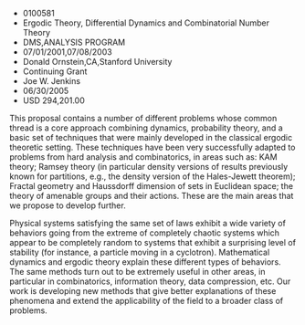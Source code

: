 
* 0100581
* Ergodic Theory, Differential Dynamics and Combinatorial Number Theory
* DMS,ANALYSIS PROGRAM
* 07/01/2001,07/08/2003
* Donald Ornstein,CA,Stanford University
* Continuing Grant
* Joe W. Jenkins
* 06/30/2005
* USD 294,201.00

This proposal contains a number of different problems whose common thread is a
core approach combining dynamics, probability theory, and a basic set of
techniques that were mainly developed in the classical ergodic theoretic
setting. These techniques have been very successfully adapted to problems from
hard analysis and combinatorics, in areas such as: KAM theory; Ramsey theory (in
particular density versions of results previously known for partitions, e.g.,
the density version of the Hales-Jewett theorem); Fractal geometry and
Haussdorff dimension of sets in Euclidean space; the theory of amenable groups
and their actions. These are the main areas that we propose to develop further.

Physical systems satisfying the same set of laws exhibit a wide variety of
behaviors going from the extreme of completely chaotic systems which appear to
be completely random to systems that exhibit a surprising level of stability
(for instance, a particle moving in a cyclotron). Mathematical dynamics and
ergodic theory explain these different types of behaviors. The same methods turn
out to be extremely useful in other areas, in particular in combinatorics,
information theory, data compression, etc. Our work is developing new methods
that give better explanations of these phenomena and extend the applicability of
the field to a broader class of problems.


